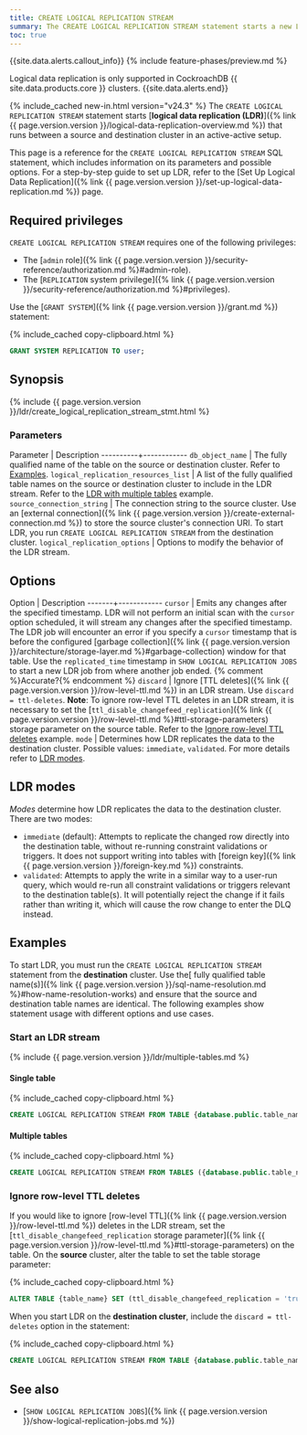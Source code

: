 ```yaml
---
title: CREATE LOGICAL REPLICATION STREAM
summary: The CREATE LOGICAL REPLICATION STREAM statement starts a new LDR stream.
toc: true
---
```


{{site.data.alerts.callout_info}}
{% include feature-phases/preview.md %}

Logical data replication is only supported in CockroachDB {{ site.data.products.core }} clusters.
{{site.data.alerts.end}}

{% include_cached new-in.html version="v24.3" %} The `CREATE LOGICAL REPLICATION STREAM` statement starts [**logical data replication (LDR)**]({% link {{ page.version.version }}/logical-data-replication-overview.md %}) that runs between a source and destination cluster in an active-active setup.

This page is a reference for the `CREATE LOGICAL REPLICATION STREAM` SQL statement, which includes information on its parameters and possible options. For a step-by-step guide to set up LDR, refer to the [Set Up Logical Data Replication]({% link {{ page.version.version }}/set-up-logical-data-replication.md %}) page.

## Required privileges

`CREATE LOGICAL REPLICATION STREAM` requires one of the following privileges:

- The [`admin` role]({% link {{ page.version.version }}/security-reference/authorization.md %}#admin-role).
- The [`REPLICATION` system privilege]({% link {{ page.version.version }}/security-reference/authorization.md %}#privileges).

Use the [`GRANT SYSTEM`]({% link {{ page.version.version }}/grant.md %}) statement:

{% include_cached copy-clipboard.html %}
~~~ sql
GRANT SYSTEM REPLICATION TO user;
~~~

## Synopsis

<div>
{% include {{ page.version.version }}/ldr/create_logical_replication_stream_stmt.html %}
</div>

### Parameters

Parameter | Description
----------+------------
`db_object_name` | The fully qualified name of the table on the source or destination cluster. Refer to [Examples](#examples).
`logical_replication_resources_list` | A list of the fully qualified table names on the source or destination cluster to include in the LDR stream. Refer to the [LDR with multiple tables](#multiple-tables) example.
`source_connection_string` | The connection string to the source cluster. Use an [external connection]({% link {{ page.version.version }}/create-external-connection.md %}) to store the source cluster's connection URI. To start LDR, you run `CREATE LOGICAL REPLICATION STREAM` from the destination cluster.
`logical_replication_options` | Options to modify the behavior of the LDR stream.

## Options

Option | Description
-------+------------
`cursor` | Emits any changes after the specified timestamp. LDR will not perform an initial scan with the `cursor` option scheduled, it will stream any changes after the specified timestamp. The LDR job will encounter an error if you specify a `cursor` timestamp that is before the configured [garbage collection]({% link {{ page.version.version }}/architecture/storage-layer.md %}#garbage-collection) window for that table. Use the `replicated_time` timestamp in `SHOW LOGICAL REPLICATION JOBS` to start a new LDR job from where another job ended. {% comment %}Accurate?{% endcomment %}
`discard` | Ignore [TTL deletes]({% link {{ page.version.version }}/row-level-ttl.md %}) in an LDR stream. Use `discard = ttl-deletes`. **Note**: To ignore row-level TTL deletes in an LDR stream, it is necessary to set the [`ttl_disable_changefeed_replication`]({% link {{ page.version.version }}/row-level-ttl.md %}#ttl-storage-parameters) storage parameter on the source table. Refer to the [Ignore row-level TTL deletes](#ignore-row-level-ttl-deletes) example.
`mode` | Determines how LDR replicates the data to the destination cluster. Possible values: `immediate`, `validated`. For more details refer to [LDR modes](#ldr-modes).

## LDR modes

_Modes_ determine how LDR replicates the data to the destination cluster. There are two modes:

- `immediate` (default): Attempts to replicate the changed row directly into the destination table, without re-running constraint validations or triggers. It does not support writing into tables with [foreign key]({% link {{ page.version.version }}/foreign-key.md %}) constraints.
- `validated`: Attempts to apply the write in a similar way to a user-run query, which would re-run all constraint validations or triggers relevant to the destination table(s). It will potentially reject the change if it fails rather than writing it, which will cause the row change to enter the DLQ instead.

## Examples

To start LDR, you must run the `CREATE LOGICAL REPLICATION STREAM` statement from the **destination** cluster. Use the[ fully qualified table name(s)]({% link {{ page.version.version }}/sql-name-resolution.md %}#how-name-resolution-works) and ensure that the source and destination table names are identical. The following examples show statement usage with different options and use cases.

### Start an LDR stream

{% include {{ page.version.version }}/ldr/multiple-tables.md %}

#### Single table

{% include_cached copy-clipboard.html %}
~~~ sql
CREATE LOGICAL REPLICATION STREAM FROM TABLE {database.public.table_name} ON 'external://{source_external_connection}' INTO TABLE {database.public.table_name};
~~~

#### Multiple tables

{% include_cached copy-clipboard.html %}
~~~ sql
CREATE LOGICAL REPLICATION STREAM FROM TABLES ({database.public.table_name},{database.public.table_name},...)  ON 'external://{source_external_connection}' INTO TABLES ({database.public.table_name},{database.public.table_name},...);
~~~

### Ignore row-level TTL deletes

If you would like to ignore [row-level TTL]({% link {{ page.version.version }}/row-level-ttl.md %}) deletes in the LDR stream, set the [`ttl_disable_changefeed_replication` storage parameter]({% link {{ page.version.version }}/row-level-ttl.md %}#ttl-storage-parameters) on the table. On the **source** cluster, alter the table to set the table storage parameter:

{% include_cached copy-clipboard.html %}
~~~ sql
ALTER TABLE {table_name} SET (ttl_disable_changefeed_replication = 'true');
~~~

When you start LDR on the **destination cluster**, include the `discard = ttl-deletes` option in the statement:

{% include_cached copy-clipboard.html %}
~~~ sql
CREATE LOGICAL REPLICATION STREAM FROM TABLE {database.public.table_name} ON 'external://{source_external_connection}' INTO TABLE {database.public.table_name} WITH discard = ttl-deletes;
~~~

## See also

- [`SHOW LOGICAL REPLICATION JOBS`]({% link {{ page.version.version }}/show-logical-replication-jobs.md %})